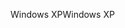 <span data-ttu-id="4b328-101">Windows XP</span><span class="sxs-lookup"><span data-stu-id="4b328-101">Windows XP</span></span>